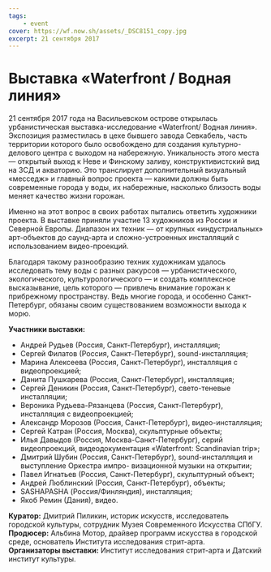 ```yaml
---
tags:
    - event
cover: https://wf.now.sh/assets/_DSC8151_copy.jpg
excerpt: 21 сентября 2017
---
```


# Выставка «Waterfront / Водная линия»

21 сентября 2017 года на Васильевском острове открылась урбанистическая выставка-исследование «Waterfront/ Водная линия». Экспозиция разместилась в цехе бывшего завода Севкабель, часть территории которого было освобождено для создания культурно-делового центра с выходом на набережную. Уникальность этого места — открытый выход к Неве и Финскому заливу, конструктивистский вид на ЗСД и акваторию. Это транслирует дополнительный визуальный «месседж» и главный вопрос проекта — какими должны быть современные города у воды, их набережные, насколько близость воды меняет качество
жизни горожан.

Именно на этот вопрос в своих работах пытались ответить художники проекта. В выставке приняли участие 13 художников из России и Северной Европы. Диапазон их техник — от крупных «индустриальных» арт-объектов до саунд-арта и сложно-устроенных инсталляций с использованием видео-проекций.

Благодаря такому разнообразию техник художникам удалось исследовать тему воды с разных ракурсов — урбанистического, экологического, культурологического — и создать комплексное высказывание, цель которого — привлечь внимание горожан к прибрежному пространству. Ведь многие города, и особенно Санкт-Петербург, обязаны своим существованием возможности выхода к морю.

**Участники выставки:**

- Андрей Рудьев (Россия, Санкт-Петербург), инсталляция;
- Сергей Филатов (Россия, Санкт-Петербург), sound-инсталляция;
- Марина Алексеева (Россия, Санкт-Петербург), инсталляция с видеопроекцией;
- Данита Пушкарева (Россия, Санкт-Петербург), инсталляция;
- Сергей Деникин (Россия, Санкт-Петербург), свето-теневые инсталляции;
- Вероника Рудьева-Рязанцева (Россия, Санкт-Петербург), инсталляция с видеопроекцией;
- Александр Морозов (Россия, Санкт-Петербург), видео-инсталляция;
- Сергей Катран (Россия, Москва), скульптурные объекты;
- Илья Давыдов (Россия, Москва-Санкт-Петербург), серий видеопроекций, видеодокументация «Waterfront: Scandinavian trip»;
- Дмитрий Шубин (Россия, Санкт-Петербург), sound-инсталляция и выступление Оркестра импро- визационной музыки на открытии;
- Павел Игнатьев (Россия, Санкт-Петербург), скульптурный объект;
- Андрей Люблинский (Россия, Санкт-Петербург), объекты;
- SASHAPASHA (Россия/Финляндия), инсталляция;
- Якоб Ремин (Дания), видео.

**Куратор:** Дмитрий Пиликин, историк искусств, исследователь городской культуры, сотрудник Музея Современного Искусства СПбГУ.  
**Продюсер:** Альбина Мотор, драйвер программ искусства в городской среде, основатель Института исследования стрит-арта.  
**Организаторы выставки:** Институт исследования стрит-арта и Датский институт культуры.